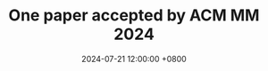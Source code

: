 ---
layout: post
title:  "One paper accepted by ACM MM 2024"
date:   2024-07-21 12:00:00 +0800
excerpt: "HINER: Neural Representation for Hyperspectral Image"
categories: [academic]
---